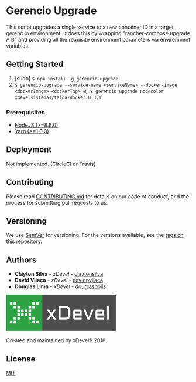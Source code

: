 # Gerencio Upgrade

This script upgrades a single service to a new container ID in a target gerenc.io environment. It does this by wrapping "rancher-compose upgrade A B" and providing all the requisite environment parameters via environment variables.

## Getting Started

1. [sudo] `$ npm install -g gerencio-upgrade`
2. `$ gerencio-upgrade --service-name <serviceName> --docker-image <dockerImage>:<dockerTag>`, ej: `$ gerencio-upgrade nodecolor xdevelsistemas/taiga-docker:0.3.1`

### Prerequisites

* [NodeJS (>=8.6.0)](https://nodejs.org/en/)
* [Yarn (>=1.0.0)](https://yarnpkg.com/en)

## Deployment

Not implemented. (CircleCI or Travis)

## Contributing

Please read [CONTRIBUTING.md](CONTRIBUTING.md) for details on our code of conduct, and the process for submitting pull requests to us.

## Versioning

We use [SemVer](http://semver.org/) for versioning. For the versions available, see the [tags on this repository](https://github.com/xdevelsistemas/cpcon-api/tags). 

## Authors

* **Clayton Silva** - *xDevel* - [claytonsilva](https://github.com/claytonsilva)
* **David Vilaça** - *xDevel* - [davidpvilaca](https://github.com/davidpvilaca)
* **Douglas Lima** - *xDevel* - [douglasbolis](https://github.com/douglasbolis)

[![xDevel](xdevel.png)](http://xdevel.com.br)

Created and maintained by xDevel® 2018

## License

[MIT](LICENSE)
